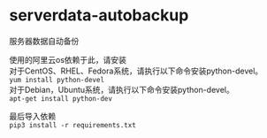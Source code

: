 # serverdata-autobackup
服务器数据自动备份

使用的阿里云os依赖于此，请安装  
对于CentOS、RHEL、Fedora系统，请执行以下命令安装python-devel。  
`yum install python-devel `                
对于Debian，Ubuntu系统，请执行以下命令安装python-devel。  
`apt-get install python-dev   `  

最后导入依赖  
`pip3 install -r requirements.txt`